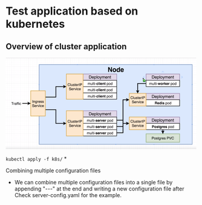 # Test application based on kubernetes

## Overview of cluster application

![Workflow Diagram](https://github.com/MuzammilM/Docker-Kubernetes-Overview/blob/master/Kubernetes/k8s/Workflow.PNG)

`kubectl apply -f k8s/`
*

Combining multiple configuration files
* We can combine multiple configuration files into a single file by appending "---" at the end and writing a new configuration file after
Check server-config.yaml for the example.
